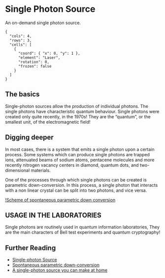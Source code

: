 # Single Photon Source

An on-demand single photon source.

```{quantum-board}
{
  "cols": 4,
  "rows": 3,
  "cells": [
    {
      "coord": { "x": 0, "y": 1 },
      "element": "Laser",
      "rotation": 0,
      "frozen": false
    }
  ]
}
```

## The basics

Single-photon sources allow the production of individual photons. The single photons have characteristic quantum behaviour. Single photons were created only quite recently, in the 1970s! They are the “quantum”, or the smallest unit, of the electromagnetic field!

## Digging deeper

In most cases, there is a system that emits a single photon upon a certain process. Some systems which can produce single photons are trapped ions, attenuated beams of sodium atoms, pentacene molecules and more recently nitrogen vacancy centers in diamond, quantum dots, and two-dimensional materials.

One of the processes through which single photons can be created is parametric down-conversion. In this process, a single photon that interacts with a non linear crystal can be split into two photons, and vice versa.

[!Scheme of spontaneous parametric down conversion](https://upload.wikimedia.org/wikipedia/commons/d/df/Scheme_of_spontaneous_parametric_down-conversion.pdf)

## USAGE IN THE LABORATORIES

Single photons are routinely used in quantum information laboratories, They are the main characters of Bell test experiments and quantum cryptography!

## Further Reading

* [Single-photon Source](https://en.wikipedia.org/wiki/Single-photon_source)
* [Spontaneous parametric down-conversion](https://en.wikipedia.org/wiki/Spontaneous_parametric_down-conversion)
* [A single-photon source you can make at home](http://news.mit.edu/2019/single-photon-source-fluorescent-quantum-defects-0809)
